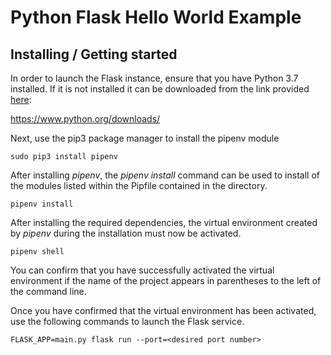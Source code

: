 
# Python Flask Hello World Example

## Installing / Getting started

In order to launch the Flask instance, ensure that you have Python 3.7 installed. If it is not installed it can be downloaded from the link provided [here](https://www.python.org/downloads/release/python-370/):

https://www.python.org/downloads/

Next, use the pip3 package manager to install the pipenv module

```
sudo pip3 install pipenv
``` 


After installing _pipenv_, the _pipenv install_ command can be used to install of the modules listed within the Pipfile contained in the directory.

```
pipenv install 
```

After installing the required dependencies, the virtual environment created by _pipenv_ during the installation must now be activated.

```
pipenv shell
```


You can confirm that you have successfully activated the virtual environment if the name of the project appears in parentheses to the left of the command line. 

Once you have confirmed that the virtual environment has been activated, use the following commands to launch the Flask service.

```
FLASK_APP=main.py flask run --port=<desired port number>
```


